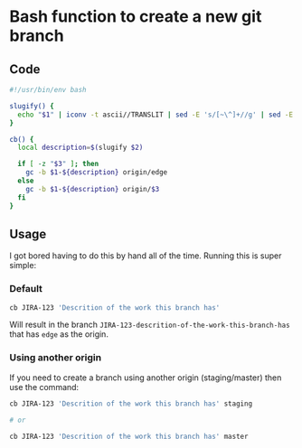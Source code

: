 # Bash function to create a new git branch

## Code

```bash
#!/usr/bin/env bash

slugify() {
  echo "$1" | iconv -t ascii//TRANSLIT | sed -E 's/[~\^]+//g' | sed -E 's/[^a-zA-Z0-9]+/-/g' | sed -E 's/^-+\|-+$//g' | tr A-Z a-z
}

cb() {
  local description=$(slugify $2)

  if [ -z "$3" ]; then
    gc -b $1-${description} origin/edge
  else
    gc -b $1-${description} origin/$3
  fi
}
```

## Usage

I got bored having to do this by hand all of the time. Running this is super simple:

### Default

```bash
cb JIRA-123 'Descrition of the work this branch has'
```

Will result in the branch `JIRA-123-descrition-of-the-work-this-branch-has` that has `edge` as the origin.

### Using another origin

If you need to create a branch using another origin (staging/master) then use the command:

```bash
cb JIRA-123 'Descrition of the work this branch has' staging

# or

cb JIRA-123 'Descrition of the work this branch has' master
```

